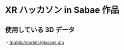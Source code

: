 # XR ハッカソン in Sabae 作品

## 使用している 3D データ

・[/public/models/glasses.glb](https://www.cgtrader.com/free-3d-models/character/clothing/3d-sun-glasses)
